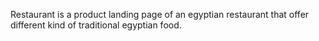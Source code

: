 Restaurant is a product landing page of an egyptian restaurant that offer different kind of traditional egyptian food. 
